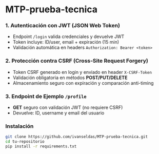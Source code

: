 # MTP-prueba-tecnica

### 1. Autenticación con JWT (JSON Web Token)
- Endpoint `/login` valida credenciales y devuelve JWT  
- Token incluye: ID/user, email + expiración (15 min)  
- Validación automática en headers `Authorization: Bearer <token>`  

### 2. Protección contra CSRF (Cross-Site Request Forgery)  
- Token CSRF generado en login y enviado en header `X-CSRF-Token`  
- Validación obligatoria en métodos **POST/PUT/DELETE**  
- Almacenamiento seguro con expiración y comparación anti-timing  

### 3. Endpoint de Ejemplo `/profile`
- **GET** seguro con validación JWT (no requiere CSRF)
- Devuelve: ID, username y email del usuario  

### Instalación
```bash
git clone https://github.com/ivanseldas/MTP-prueba-tecnica.git
cd tu-repositorio
pip install -r requirements.txt
```

